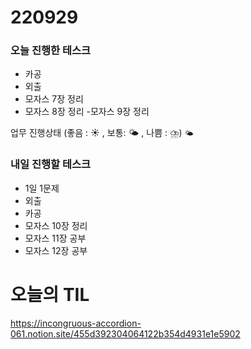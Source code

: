 # 220929

### 오늘 진행한 테스크

- 카공
- 외출
- 모자스 7장 정리
- 모자스 8장 정리 -모자스 9장 정리

업무 진행상태 (좋음 : ☀ , 보통: 🌤 , 나쁨 : ⛈)
`🌤`

### 내일 진행할 테스크

- 1일 1문제
- 외출
- 카공
- 모자스 10장 정리
- 모자스 11장 공부
- 모자스 12장 공부

# 오늘의 TIL

https://incongruous-accordion-061.notion.site/455d392304064122b354d4931e1e5902
